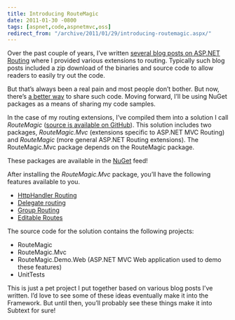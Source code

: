 ```yaml
---
title: Introducing RouteMagic
date: 2011-01-30 -0800
tags: [aspnet,code,aspnetmvc,oss]
redirect_from: "/archive/2011/01/29/introducing-routemagic.aspx/"
---
```


Over the past couple of years, I’ve written [several blog posts on
ASP.NET
Routing](https://haacked.com/tags/Routing/default.aspx "Blog Posts Tagged with 'Routing'")
where I provided various extensions to routing. Typically such blog
posts included a zip download of the binaries and source code to allow
readers to easily try out the code.

But that’s always been a real pain and most people don’t bother. But
now, there’s [a better
way](http://nuget.codeplex.com/ "A Better Way To Share Code") to share
such code. Moving forward, I’ll be using NuGet packages as a means of
sharing my code samples.

In the case of my routing extensions, I’ve compiled them into a solution
I call *RouteMagic* ([source is available on
GitHub](https://github.com/haacked/routemagic "RouteMagic")). This
solution includes two packages, *RouteMagic.Mvc* (extensions specific to
ASP.NET MVC Routing) and *RouteMagic* (more general ASP.NET Routing
extensions). The RouteMagic.Mvc package depends on the RouteMagic
package.

These packages are available in the
[NuGet](http://nuget.codeplex.com/ "NuGet feed") feed!

After installing the *RouteMagic.Mvc* package, you’ll have the
following  features available to you.

-   [HttpHandler
    Routing](https://haacked.com/archive/2009/11/04/routehandler-for-http-handlers.aspx "Route Handler for IHttpHandler")
-   [Delegate
    routing](https://haacked.com/archive/2008/12/15/redirect-routes-and-other-fun-with-routing-and-lambdas.aspx "Delegate Routing")
-   [Group
    Routing](https://haacked.com/archive/2010/12/02/grouping-routes-part-1.aspx "Group Routing")
-   [Editable
    Routes](https://haacked.com/archive/2010/01/17/editable-routes.aspx "Editable Routes")

The source code for the solution contains the following projects:

-   RouteMagic
-   RouteMagic.Mvc
-   RouteMagic.Demo.Web (ASP.NET MVC Web application used to demo these
    features)
-   UnitTests

This is just a pet project I put together based on various blog posts
I’ve written. I’d love to see some of these ideas eventually make it
into the Framework. But until then, you’ll probably see these things
make it into
Subtext for
sure!

